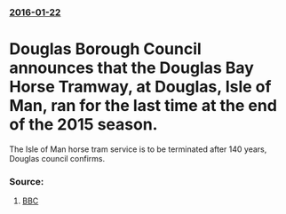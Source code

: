 ### [2016-01-22](/news/2016/01/22/index.md)

# Douglas Borough Council announces that the Douglas Bay Horse Tramway, at Douglas, Isle of Man, ran for the last time at the end of the 2015 season. 

The Isle of Man horse tram service is to be terminated after 140 years, Douglas council confirms.


### Source:

1. [BBC](http://www.bbc.co.uk/news/world-europe-isle-of-man-35380961)
